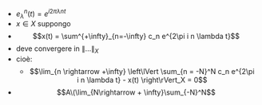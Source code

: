 - $e_\lambda^n(t) = e^{i2\pi\lambda n t}$
- $x \in X$ suppongo
- $$x(t) = \sum^{+\infty}_{n=-\infty} c_n e^{2\pi i n \lambda t}$$
- deve convergere in $\|\ldots\|_X$
- cioè:
	- $$\lim_{n \rightarrow +\infty} \left\lVert \sum_{n = -N}^N c_n e^{2\pi i n \lambda t} - x(t) \right\rVert_X = 0$$
- $$A\(\lim_{N\rightarrow + \infty}\sum_{-N}^N$$